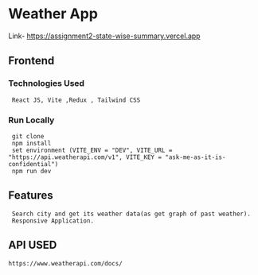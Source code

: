 # Weather App
  Link- https://assignment2-state-wise-summary.vercel.app
## Frontend
  ### Technologies Used
     React JS, Vite ,Redux , Tailwind CSS
  ### Run Locally
     git clone 
     npm install
     set environment (VITE_ENV = "DEV", VITE_URL = "https://api.weatherapi.com/v1", VITE_KEY = "ask-me-as-it-is-confidential")
     npm run dev

## Features
     Search city and get its weather data(as get graph of past weather).
     Responsive Application.

## API USED
    https://www.weatherapi.com/docs/

